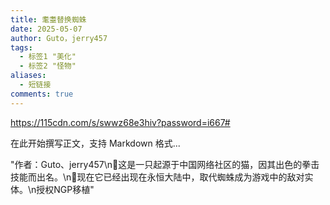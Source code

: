 ```yaml
---
title: 耄耋替换蜘蛛
date: 2025-05-07
author: Guto，jerry457
tags:
  - 标签1 "美化"
  - 标签2 "怪物"
aliases:
  - 短链接
comments: true
---
```

https://115cdn.com/s/swwz68e3hiv?password=i667#

在此开始撰写正文，支持 Markdown 格式...

"作者：Guto、jerry457\n󰀀这是一只起源于中国网络社区的猫，因其出色的拳击技能而出名。\n󰀫现在它已经出现在永恒大陆中，取代蜘蛛成为游戏中的敌对实体。\n授权NGP移植" 
